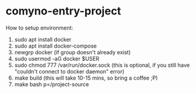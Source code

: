# comyno-entry-project

How to setup environment:

1. sudo apt install docker
2. sudo apt install docker-compose
3. newgrp docker (if group doesn't already exist)
4. sudo usermod -aG docker $USER
5. sudo chmod 777 /var/run/docker.sock (this is optional, if you still have "couldn't connect to docker daemon" error)
6. make build (this will take 10-15 mins, so bring a coffee ;P)
7. make bash p=<absolute path to project>/project-source
